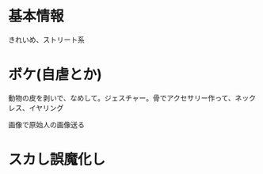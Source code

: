 # 基本情報
きれいめ、ストリート系

# ボケ(自虐とか)
動物の皮を剥いで、なめして。ジェスチャー。骨でアクセサリー作って、ネックレス、イヤリング

画像で原始人の画像送る
# スカし誤魔化し


